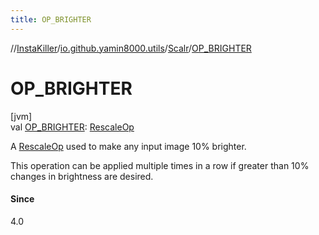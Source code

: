 ```yaml
---
title: OP_BRIGHTER
---
```

//[InstaKiller](../../../index.html)/[io.github.yamin8000.utils](../index.html)/[Scalr](index.html)/[OP_BRIGHTER](-o-p_-b-r-i-g-h-t-e-r.html)



# OP_BRIGHTER



[jvm]\
val [OP_BRIGHTER](-o-p_-b-r-i-g-h-t-e-r.html): [RescaleOp](https://docs.oracle.com/javase/8/docs/api/java/awt/image/RescaleOp.html)



A [RescaleOp](https://docs.oracle.com/javase/8/docs/api/java/awt/image/RescaleOp.html) used to make any input image 10% brighter.



This operation can be applied multiple times in a row if greater than 10% changes in brightness are desired.



#### Since



4.0




